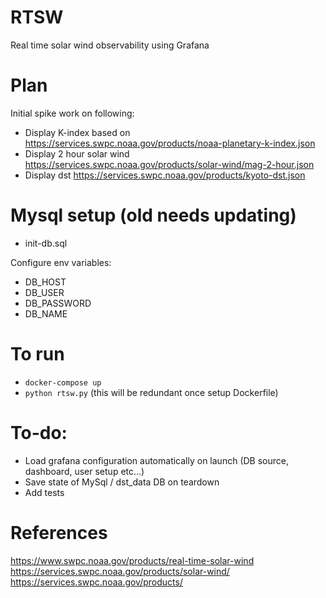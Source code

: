 # RTSW
Real time solar wind observability using Grafana

# Plan

Initial spike work on following:

- Display K-index based on https://services.swpc.noaa.gov/products/noaa-planetary-k-index.json
- Display 2 hour solar wind https://services.swpc.noaa.gov/products/solar-wind/mag-2-hour.json 
- Display dst https://services.swpc.noaa.gov/products/kyoto-dst.json


# Mysql setup (old needs updating)

- init-db.sql 

Configure env variables:

- DB_HOST
- DB_USER
- DB_PASSWORD
- DB_NAME

<!-- # Misc notes: -->
<!-- - Verify windows exporter running via http://localhost:9182/metrics
- Add datasource using http://host.docker.internal:9090
- Using https://grafana.com/grafana/dashboards/20763-windows-exporter-dashboard-2024/  -->

# To run

- `docker-compose up`
- `python rtsw.py` (this will be redundant once setup Dockerfile)

# To-do:

- Load grafana configuration automatically on launch (DB source, dashboard, user setup etc...)
- Save state of MySql / dst_data DB on teardown
- Add tests

# References

https://www.swpc.noaa.gov/products/real-time-solar-wind
https://services.swpc.noaa.gov/products/solar-wind/
https://services.swpc.noaa.gov/products/
